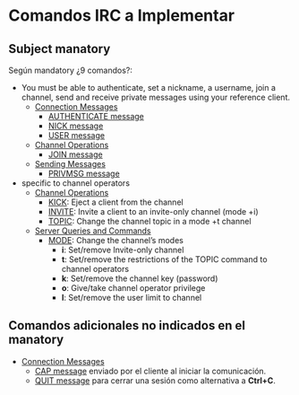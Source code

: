 # Comandos IRC a Implementar

## Subject manatory

Según mandatory ¿9 comandos?:

- You must be able to authenticate, set a nickname, a username, join a channel, send and receive private messages using your reference client.
	- [Connection Messages](https://modern.ircdocs.horse/#connection-messages)
		- [AUTHENTICATE message](https://modern.ircdocs.horse/#authenticate-message)
		- [NICK message](https://modern.ircdocs.horse/#nick-message)
		- [USER message](https://modern.ircdocs.horse/#user-message)
	- [Channel Operations](https://modern.ircdocs.horse/#channel-operations)
		- [JOIN message](https://modern.ircdocs.horse/#join-message)
	- [Sending Messages](https://modern.ircdocs.horse/#sending-messages)
		- [PRIVMSG message](https://modern.ircdocs.horse/#privmsg-message)
- specific to channel operators
	- [Channel Operations](https://modern.ircdocs.horse/#channel-operations)
		- [KICK](https://modern.ircdocs.horse/#kick-message): Eject a client from the channel
		- [INVITE](https://modern.ircdocs.horse/#invite-message): Invite a client to an invite-only channel (mode +i)
		- [TOPIC](https://modern.ircdocs.horse/#topic-message): Change the channel topic in a mode +t channel
	- [Server Queries and Commands](https://modern.ircdocs.horse/#server-queries-and-commands)
		- [MODE](https://modern.ircdocs.horse/#mode-message): Change the channel’s modes
			- **i**: Set/remove Invite-only channel
	    	- **t**: Set/remove the restrictions of the TOPIC command to channel operators
    		- **k**: Set/remove the channel key (password)
       		- **o**: Give/take channel operator privilege
			- **l**: Set/remove the user limit to channel

## Comandos adicionales no indicados en el manatory

- [Connection Messages](https://modern.ircdocs.horse/#connection-messages) 
	- [CAP message](https://modern.ircdocs.horse/#cap-message) enviado por el cliente al iniciar la comunicación.
	- [QUIT message](https://modern.ircdocs.horse/#quit-message) para cerrar una sesión como alternativa a **Ctrl+C**.
